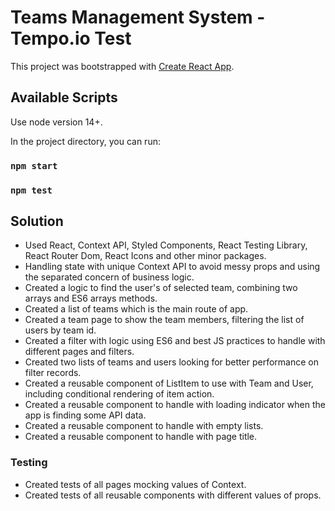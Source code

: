 # Teams Management System - Tempo.io Test

This project was bootstrapped with [Create React App](https://github.com/facebook/create-react-app).

## Available Scripts

Use node version 14+.

In the project directory, you can run:

### `npm start`

### `npm test`

## Solution

- Used React, Context API, Styled Components, React Testing Library, React Router Dom, React Icons and other minor packages.
- Handling state with unique Context API to avoid messy props and using the separated concern of business logic. 
- Created a logic to find the user's of selected team, combining two arrays and ES6 arrays methods. 
- Created a list of teams which is the main route of app.
- Created a team page to show the team members, filtering the list of users by team id.
- Created a filter with logic using ES6 and best JS practices to handle with different pages and filters.
- Created two lists of teams and users looking for better performance on filter records.
- Created a reusable component of ListItem to use with Team and User, including conditional rendering of item action.
- Created a reusable component to handle with loading indicator when the app is finding some API data.
- Created a reusable component to handle with empty lists.
- Created a reusable component to handle with page title.

### Testing

- Created tests of all pages mocking values of Context.
- Created tests of all reusable components with different values of props.
